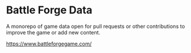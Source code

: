 # Battle Forge Data
A monorepo of game data open for pull requests or other contributions to improve the game or add new content.

https://www.battleforgegame.com/
